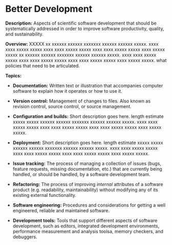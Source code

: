 # Better Development

**Description:**  Aspects of scientific software development that should be systematically addressed in order to improve software productivity, quality, and sustainability.

**Overview:** XXXXX  xx xxxxxx xxxxxx xxxxxxx xxxxxx xxxxxx xxxxx. xxxx xxxx xxxxx xxxxx xxxx xxxx xxxxx xxxxx xxxx xxxx xxxxx xxxxx xxxx xxxxx xxxxx xx xxxxxx xxxxxx xxxxxxx xxxxxx xxxxxx xxxxx. xxxx xxxx xxxxx xxxxx xxxx xxxx xxxxx xxxxx xxxx xxxx xxxxx xxxxx xxxx xxxxx xxxxx.
what policies that need to be articulated.

**Topics:**

- **Documentation:**
Written text or illustration that accompanies computer software to explain how it operates or how to use it.  

<!---
    - [What Is Good Documentation?](../CuratedContent/WhatIsGoodDocumentation.md)
    - [How to Write Good Documentation?](../CuratedContent/HowToWriteGoodDocumentation.md)
--->

- **Version control:**
Management of changes to files.  Also known as revision control, source control, or source management.

<!---
    - [What is Version Control?](../CuratedContent/WhatIsVersionControl.md)
    - [How to Do Version Control with Git in Your CSE Project](..CuratedContent/HowToDoVersionControlWithGitInYourCseProject.md)
--->


<!---
        - [What Is CSE Software Deployment?](Topics/WhatIsCseSwDeployment.md)
--->

- **Configuration and builds:**
Short description goes here. length estimate xxxxx xxxxx xxxxxx xxxxxx xxxxxxx xxxxxx xxxxxx xxxxx. xxxx xxxx xxxxx xxxxx xxxx xxxx xxxxx xxxxx xxxx xxxx xxxxx xxxxx xxxx xxxxx xxxxx.

<!---
    - [What Is Software Configuration?](../CuratedContent/WhatIsSwConfiguration.md)
    - [How to Configure Software](../CuratedContent/HowToConfigureSoftware.md)
--->

- **Deployment:**
Short description goes here. length estimate xxxxx xxxxx xxxxxx xxxxxx xxxxxxx xxxxxx xxxxxx xxxxx. xxxx xxxx xxxxx xxxxx xxxx xxxx xxxxx xxxxx xxxx xxxx xxxxx xxxxx xxxx xxxxx xxxxx.

<!---
- **Legacy code:**
Source code in which investments, tangible and in-tangible, are so great that wholesale re-write to *optimally* utilize newer computing technology is deemed too costly and/or too risky.


    - [What Is CSE Legacy Code?](Topics/WhatIsCseLegacyCode.md)
--->

- **Issue tracking:**
The process of managing a collection of issues (bugs, feature requests, missing documentation, etc.) that are currently being handled, or should be handled, by a software development team.

<!---
   - [What Is Issue Tracking?](Topics/WhatIsIssueTracking.md)
--->

- **Refactoring:**
The process of improving *internal* attributes of a software product (e.g. readability, maintainability) without modifying any of its existing external functionality.

<!---
- [What Is CSE Software Refactoring?](Topics/WhatIsCseSwRefactoring.md)
--->

- **Software engineering:**
Procedures and considerations for getting a well engineered, reliable and maintained software.

<!---
    - [What Is Software Engineering for CSE?](Topics/WhatIsSwEngForCse.md)
--->

- **Development tools:**
Tools that support different aspects of software development, such as editors, integrated development environments, performance measurement and analysis toolsa, memory checkers, and debuggers.

<!---
    - [What Are CSE Development Tools?](Topics/WhatAreCseDevptTools.md)
--->

<!---
Category order: 2
--->
